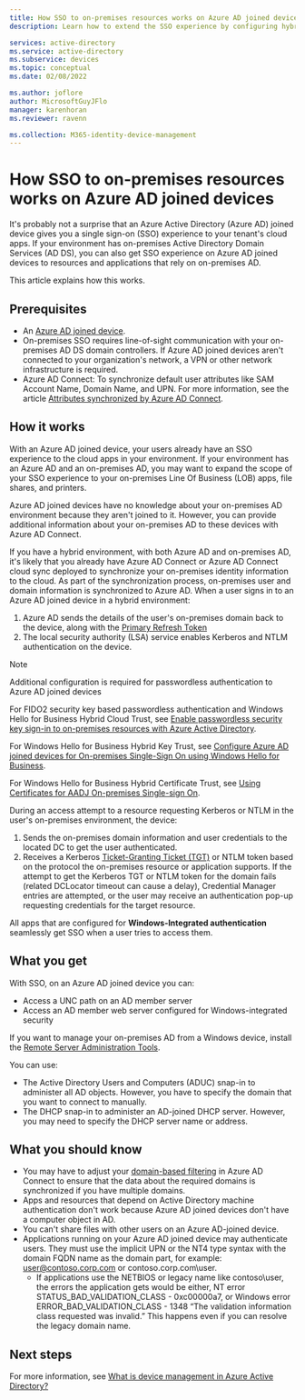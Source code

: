 ```yaml
---
title: How SSO to on-premises resources works on Azure AD joined devices | Microsoft Docs
description: Learn how to extend the SSO experience by configuring hybrid Azure Active Directory joined devices.

services: active-directory
ms.service: active-directory
ms.subservice: devices
ms.topic: conceptual
ms.date: 02/08/2022

ms.author: joflore
author: MicrosoftGuyJFlo
manager: karenhoran
ms.reviewer: ravenn

ms.collection: M365-identity-device-management
---
```

# How SSO to on-premises resources works on Azure AD joined devices

It's probably not a surprise that an Azure Active Directory (Azure AD) joined device gives you a single sign-on (SSO) experience to your tenant's cloud apps. If your environment has on-premises Active Directory Domain Services (AD DS), you can also get SSO experience on Azure AD joined devices to resources and applications that rely on on-premises AD. 

This article explains how this works.

## Prerequisites

- An [Azure AD joined device](concept-azure-ad-join.md).
- On-premises SSO requires line-of-sight communication with your on-premises AD DS domain controllers. If Azure AD joined devices aren't connected to your organization's network, a VPN or other network infrastructure is required. 
- Azure AD Connect: To synchronize default user attributes like SAM Account Name, Domain Name, and UPN. For more information, see the article [Attributes synchronized by Azure AD Connect](../hybrid/reference-connect-sync-attributes-synchronized.md#windows-10).

## How it works 

With an Azure AD joined device, your users already have an SSO experience to the cloud apps in your environment. If your environment has an Azure AD and an on-premises AD, you may want to expand the scope of your SSO experience to your on-premises Line Of Business (LOB) apps, file shares, and printers.

Azure AD joined devices have no knowledge about your on-premises AD environment because they aren't joined to it. However, you can provide additional information about your on-premises AD to these devices with Azure AD Connect.

If you have a hybrid environment, with both Azure AD and on-premises AD, it's likely that you already have Azure AD Connect or Azure AD Connect cloud sync deployed to synchronize your on-premises identity information to the cloud. As part of the synchronization process, on-premises user and domain information is synchronized to Azure AD. When a user signs in to an Azure AD joined device in a hybrid environment:

1. Azure AD sends the details of the user's on-premises domain back to the device, along with the [Primary Refresh Token](concept-primary-refresh-token.md)
1. The local security authority (LSA) service enables Kerberos and NTLM authentication on the device.

> [!NOTE]
> Additional configuration is required for passwordless authentication to Azure AD joined devices
>
> For FIDO2 security key based passwordless authentication and Windows Hello for Business Hybrid Cloud Trust, see [Enable passwordless security key sign-in to on-premises resources with Azure Active Directory](../authentication/howto-authentication-passwordless-security-key-on-premises.md).
> 
> For Windows Hello for Business Hybrid Key Trust, see [Configure Azure AD joined devices for On-premises Single-Sign On using Windows Hello for Business](/windows/security/identity-protection/hello-for-business/hello-hybrid-aadj-sso-base).
> 
> For Windows Hello for Business Hybrid Certificate Trust, see [Using Certificates for AADJ On-premises Single-sign On](/windows/security/identity-protection/hello-for-business/hello-hybrid-aadj-sso-cert). 

During an access attempt to a resource requesting Kerberos or NTLM in the user's on-premises environment, the device:

1. Sends the on-premises domain information and user credentials to the located DC to get the user authenticated.
1. Receives a Kerberos [Ticket-Granting Ticket (TGT)](/windows/desktop/secauthn/ticket-granting-tickets) or NTLM token based on the protocol the on-premises resource or application supports. If the attempt to get the Kerberos TGT or NTLM token for the domain fails (related DCLocator timeout can cause a delay), Credential Manager entries are attempted, or the user may receive an authentication pop-up requesting credentials for the target resource.

All apps that are configured for **Windows-Integrated authentication** seamlessly get SSO when a user tries to access them.

## What you get

With SSO, on an Azure AD joined device you can: 

- Access a UNC path on an AD member server
- Access an AD member web server configured for Windows-integrated security 

If you want to manage your on-premises AD from a Windows device, install the [Remote Server Administration Tools](https://www.microsoft.com/download/details.aspx?id=45520).

You can use:

- The Active Directory Users and Computers (ADUC) snap-in to administer all AD objects. However, you have to  specify the domain that you want to connect to manually.
- The DHCP snap-in to administer an AD-joined DHCP server. However, you may need to specify the DHCP server name or address.
 
## What you should know

- You may have to adjust your [domain-based filtering](../hybrid/how-to-connect-sync-configure-filtering.md#domain-based-filtering) in Azure AD Connect to ensure that the data about the required domains is synchronized if you have multiple domains.
- Apps and resources that depend on Active Directory machine authentication don't work because Azure AD joined devices don't have a computer object in AD. 
- You can't share files with other users on an Azure AD-joined device.
- Applications running on your Azure AD joined device may authenticate users. They must use the implicit UPN or the NT4 type syntax with the domain FQDN name as the domain part, for example: user@contoso.corp.com or contoso.corp.com\user.
   - If applications use the NETBIOS or legacy name like contoso\user, the errors the application gets would be either, NT error STATUS_BAD_VALIDATION_CLASS - 0xc00000a7, or Windows error ERROR_BAD_VALIDATION_CLASS - 1348 “The validation information class requested was invalid.” This happens even if you can resolve the legacy domain name.

## Next steps

For more information, see [What is device management in Azure Active Directory?](overview.md)
